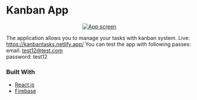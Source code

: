 # Kanban App

<p align="center">
  <a href="https://kanbantasks.netlify.app/">
    <img src="https://i.ibb.co/GdLSVLt/Screenshot-from-2021-05-09-19-31-17.png" alt="App screen">
  </a>
</p>

The application allows you to manage your tasks with kanban system. Live: https://kanbantasks.netlify.app/
You can test the app with following passes: <br>
email: test12@test.com <br>
password: test12

### Built With

- [React.js](https://reactjs.org/)
- [Firebase](https://firebase.google.com/)
